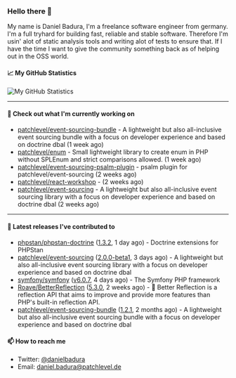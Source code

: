 ### Hello there 👋

My name is Daniel Badura, I'm a freelance software engineer from germany. I'm a full tryhard for building fast, reliable and stable software. 
Therefore I'm usin' alot of static analysis tools and writing alot of tests to ensure that. If I have the time I want to give the community something back as of helping out in the OSS world.

#### 📈 My GitHub Statistics

![My GitHub Statistics](https://github-readme-stats.vercel.app/api?username=DanielBadura&show_icons=true&count_private=true&hide_title=true)

---

#### 👷 Check out what I'm currently working on

- [patchlevel/event-sourcing-bundle](https://github.com/patchlevel/event-sourcing-bundle) - A lightweight but also all-inclusive event sourcing bundle with a focus on developer experience and based on doctrine dbal (1 week ago)
- [patchlevel/enum](https://github.com/patchlevel/enum) - Small lightweight library to create enum in PHP without SPLEnum and strict comparisons allowed. (1 week ago)
- [patchlevel/event-sourcing-psalm-plugin](https://github.com/patchlevel/event-sourcing-psalm-plugin) - psalm plugin for patchlevel/event-sourcing (2 weeks ago)
- [patchlevel/react-workshop](https://github.com/patchlevel/react-workshop) -  (2 weeks ago)
- [patchlevel/event-sourcing](https://github.com/patchlevel/event-sourcing) - A lightweight but also all-inclusive event sourcing library with a focus on developer experience and based on doctrine dbal (2 weeks ago)

---

#### 🔭 Latest releases I've contributed to

- [phpstan/phpstan-doctrine](https://github.com/phpstan/phpstan-doctrine) ([1.3.2](https://github.com/phpstan/phpstan-doctrine/releases/tag/1.3.2), 1 day ago) - Doctrine extensions for PHPStan
- [patchlevel/event-sourcing](https://github.com/patchlevel/event-sourcing) ([2.0.0-beta1](https://github.com/patchlevel/event-sourcing/releases/tag/2.0.0-beta1), 3 days ago) - A lightweight but also all-inclusive event sourcing library with a focus on developer experience and based on doctrine dbal
- [symfony/symfony](https://github.com/symfony/symfony) ([v6.0.7](https://github.com/symfony/symfony/releases/tag/v6.0.7), 4 days ago) - The Symfony PHP framework
- [Roave/BetterReflection](https://github.com/Roave/BetterReflection) ([5.3.0](https://github.com/Roave/BetterReflection/releases/tag/5.3.0), 2 weeks ago) - :crystal_ball: Better Reflection is a reflection API that aims to improve and provide more features than PHP&#39;s built-in reflection API.
- [patchlevel/event-sourcing-bundle](https://github.com/patchlevel/event-sourcing-bundle) ([1.2.1](https://github.com/patchlevel/event-sourcing-bundle/releases/tag/1.2.1), 2 months ago) - A lightweight but also all-inclusive event sourcing bundle with a focus on developer experience and based on doctrine dbal

#### 📫 How to reach me

- Twitter: [@danielbadura](https://twitter.com/danielbadura)
- Email: [daniel.badura@patchlevel.de](mailto:daniel.badura@patchlevel.de)

